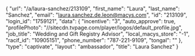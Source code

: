 {
    "url": "\/a\/laura-sanchez\/213109",
    "first_name": "Laura",
    "last_name": "Sanchez",
    "email": "laura.sanchez.de.leon@macys.com",
    "id": "213109",
    "login_id": "1759121",
    "data": {
        "incentive": "3",
        "auto_approve": true,
        "profilePhoto": "\/\/sitecdn.tvpage.com\/player\/logos\/default_profile.jpg",
        "job_title": "Wedding and Gift Registry Advisor",
        "local_macys_store": "-1",
        "racif_id": "10905151",
        "phone_number": "787-221-9109",
        "tongal": ""
    },
    "type": "captivate",
    "layout": "ambassador",
    "title": "Laura Sanchez"
}